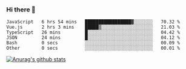 ### Hi there 👋



<!--
**webB1an/webB1an** is a ✨ _special_ ✨ repository because its `README.md` (this file) appears on your GitHub profile.

Here are some ideas to get you started:

- 🔭 I’m currently working on ...
- 🌱 I’m currently learning ...
- 👯 I’m looking to collaborate on ...
- 🤔 I’m looking for help with ...
- 💬 Ask me about ...
- 📫 How to reach me: ...
- 😄 Pronouns: ...
- ⚡ Fun fact: ...
-->

<!--START_SECTION:waka-->

```text
JavaScript   6 hrs 54 mins   █████████████████▓░░░░░░░   70.32 %
Vue.js       2 hrs 3 mins    █████▒░░░░░░░░░░░░░░░░░░░   21.03 %
TypeScript   26 mins         █░░░░░░░░░░░░░░░░░░░░░░░░   04.42 %
JSON         24 mins         █░░░░░░░░░░░░░░░░░░░░░░░░   04.12 %
Bash         0 secs          ░░░░░░░░░░░░░░░░░░░░░░░░░   00.09 %
Other        0 secs          ░░░░░░░░░░░░░░░░░░░░░░░░░   00.01 %
```

<!--END_SECTION:waka-->


[![Anurag's github stats](https://github-readme-stats.vercel.app/api?username=webB1an&show_icons=true&theme=radical)](https://github.com/anuraghazra/github-readme-stats)

